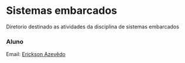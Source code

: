 # Sistemas embarcados

Diretorio destinado as atividades da disciplina de sistemas embarcados

### Aluno

Email: [Erickson Azevêdo](erickson.tulio@academico.ifpb.edu.br)